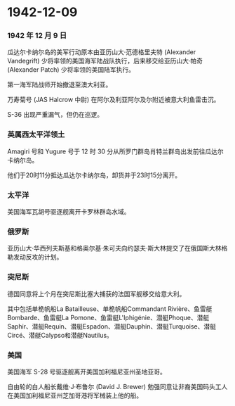 # 1942-12-09

### 1942 年 12 月 9 日

瓜达尔卡纳尔岛的美军行动原本由亚历山大·范德格里夫特 (Alexander
Vandegrift) 少将率领的美国海军陆战队执行，后来移交给亚历山大·帕奇
(Alexander Patch) 少将率领的美国陆军执行。

第一海军陆战师开始撤退至澳大利亚。

万寿菊号 (JAS Halcrow 中尉) 在阿尔及利亚阿尔及尔附近被意大利鱼雷击沉。

S-36 出现严重漏气，但仍在巡逻。

### 英属西太平洋领土

Amagiri 号和 Yugure 号于 12 时 30
分从所罗门群岛肖特兰群岛出发前往瓜达尔卡纳尔岛。

他们于20时11分抵达瓜达尔卡纳尔岛，卸货并于23时15分离开。

### 太平洋

美国海军瓦胡号驱逐舰离开卡罗林群岛水域。

### 俄罗斯

亚历山大·华西列夫斯基和格奥尔基·朱可夫向约瑟夫·斯大林提交了在俄国斯大林格勒发动反攻的计划。

### 突尼斯

德国同意将上个月在突尼斯比塞大捕获的法国军舰移交给意大利。

其中包括单桅帆船La Batailleuse、单桅帆船Commandant
Rivière、鱼雷艇Bombarde、鱼雷艇La
Pomone、鱼雷艇L\'Iphigénie、潜艇Phoque、潜艇Saphir、潜艇Requin、潜艇Espadon、潜艇Dauphin、潜艇Turquoise、潜艇Circé、潜艇Calypso和潜艇Nautilus。

### 美国

美国海军 S-28 号驱逐舰离开美国加利福尼亚州圣地亚哥。

自由轮的白人船长戴维·J·布鲁尔 (David J. Brewer)
勉强同意让非裔美国码头工人在美国加利福尼亚州芝加哥港将军械装上他的船。